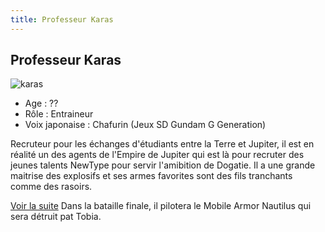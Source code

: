 ```yaml
---
title: Professeur Karas
---
```


Professeur Karas
----------------

![karas](/images/stories/manga/crossbone/persos/karas.jpg)
- Age : ??  
- Rôle : Entraineur  
- Voix japonaise : Chafurin (Jeux SD Gundam G Generation)


Recruteur pour les échanges d'étudiants entre la Terre et Jupiter, il est en réalité un des agents de l'Empire de Jupiter qui est là pour recruter des jeunes talents NewType pour servir l'amibition de Dogatie. Il a une grande maitrise des explosifs et ses armes favorites sont des fils tranchants comme des rasoirs.


[Voir la suite](javascript:spoiler();)
Dans la bataille finale, il pilotera le Mobile Armor Nautilus qui sera détruit pat Tobia.


